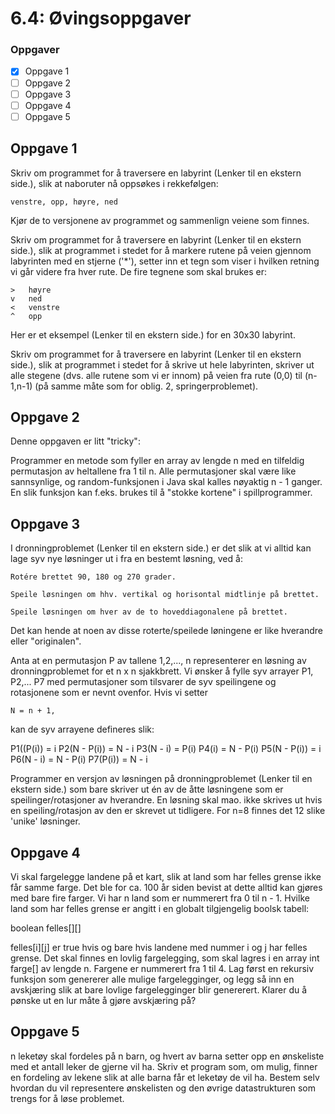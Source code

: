 # 6.4: Øvingsoppgaver

### Oppgaver
- [x] Oppgave 1
- [ ] Oppgave 2
- [ ] Oppgave 3
- [ ] Oppgave 4
- [ ] Oppgave 5

## Oppgave 1

Skriv om programmet for å traversere en labyrint (Lenker til en ekstern side.), slik at naboruter nå oppsøkes i rekkefølgen:

    venstre, opp, høyre, ned

Kjør de to versjonene av programmet og sammenlign veiene som finnes.

Skriv om programmet for å traversere en labyrint (Lenker til en ekstern side.), slik at programmet i stedet for å markere rutene på veien gjennom labyrinten med en stjerne ('*'), setter inn et tegn som viser i hvilken retning vi går videre fra hver rute. De fire tegnene som skal brukes er:

    >   høyre
    v   ned
    <   venstre
    ^   opp

Her er et eksempel (Lenker til en ekstern side.) for en 30x30 labyrint.

Skriv om programmet for å traversere en labyrint (Lenker til en ekstern side.), slik at programmet i stedet for å skrive ut hele labyrinten, skriver ut alle stegene (dvs. alle rutene som vi er innom) på veien fra rute (0,0) til (n-1,n-1) (på samme måte som for oblig. 2, springerproblemet).

## Oppgave 2

Denne oppgaven er litt "tricky":

Programmer en metode som fyller en array av lengde n med en tilfeldig permutasjon av heltallene fra 1 til n. Alle permutasjoner skal være like sannsynlige, og random-funksjonen i Java skal kalles nøyaktig n - 1 ganger. En slik funksjon kan f.eks. brukes til å "stokke kortene" i spillprogrammer.
## Oppgave 3

I dronningproblemet (Lenker til en ekstern side.) er det slik at vi alltid kan lage syv nye løsninger ut i fra en bestemt løsning, ved å:

    Rotére brettet 90, 180 og 270 grader.

    Speile løsningen om hhv. vertikal og horisontal midtlinje på brettet.

    Speile løsningen om hver av de to hoveddiagonalene på brettet.

Det kan hende at noen av disse roterte/speilede løningene er like hverandre eller "originalen".

Anta at en permutasjon P av tallene 1,2,..., n representerer en løsning av dronningproblemet for et n x n sjakkbrett. Vi ønsker å fylle syv arrayer P1, P2,... P7 med permutasjoner som tilsvarer de syv speilingene og rotasjonene som er nevnt ovenfor. Hvis vi setter

    N = n + 1,

kan de syv arrayene defineres slik:

P1((P(i))    = i
P2(N - P(i)) = N - i
P3(N - i)    = P(i)
P4(i)        = N - P(i)
P5(N - P(i)) = i
P6(N - i)    = N - P(i)
P7(P(i))     = N - i

Programmer en versjon av løsningen på dronningproblemet (Lenker til en ekstern side.) som bare skriver ut én av de åtte løsningene som er speilinger/rotasjoner av hverandre. En løsning skal mao. ikke skrives ut hvis en speiling/rotasjon av den er skrevet ut tidligere. For n=8 finnes det 12 slike 'unike' løsninger.

## Oppgave 4

Vi skal fargelegge landene på et kart, slik at land som har felles grense ikke får samme farge. Det ble for ca. 100 år siden bevist at dette alltid kan gjøres med bare fire farger. Vi har n land som er nummerert fra 0 til n - 1. Hvilke land som har felles grense er angitt i en globalt tilgjengelig boolsk tabell:

boolean felles[][]

felles[i][j] er true hvis og bare hvis landene med nummer i og j har felles grense. Det skal finnes en lovlig fargelegging, som skal lagres i en array int farge[] av lengde n. Fargene er nummerert fra 1 til 4. Lag først en rekursiv funksjon som genererer alle mulige fargelegginger, og legg så inn en avskjæring slik at bare lovlige fargelegginger blir genererert. Klarer du å pønske ut en lur måte å gjøre avskjæring på?

## Oppgave 5

n leketøy skal fordeles på n barn, og hvert av barna setter opp en ønskeliste med et antall leker de gjerne vil ha. Skriv et program som, om mulig, finner en fordeling av lekene slik at alle barna får et leketøy de vil ha. Bestem selv hvordan du vil representere ønskelisten og den øvrige datastrukturen som trengs for å løse problemet.
